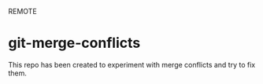 REMOTE
# git-merge-conflicts
This repo has been created to experiment with merge conflicts and try to fix them.
